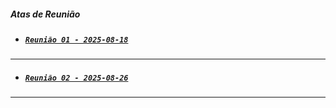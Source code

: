 ##### __Atas de Reunião__

- ##### [```Reunião 01 - 2025-08-18```](https://docs.google.com/document/d/1upA6mR4xXifOhIJYkmTgW23DmQubyLj5/edit?usp=sharing&ouid=104142175244072886076&rtpof=true&sd=true)
---
- ##### [```Reunião 02 - 2025-08-26```]()
---
